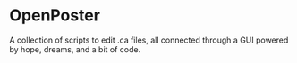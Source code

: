 # OpenPoster

A collection of scripts to edit .ca files, all connected through a GUI powered by hope, dreams, and a bit of code.
